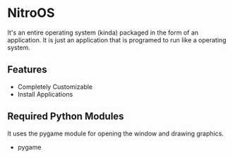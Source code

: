 # NitroOS

It's an entire operating system (kinda) packaged in the form of an application. It is just an application that is programed to run like a operating system.

## Features
- Completely Customizable
- Install Applications

## Required Python Modules
It uses the pygame module for opening the window and drawing graphics.
- pygame